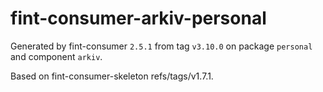 # fint-consumer-arkiv-personal

Generated by fint-consumer `2.5.1` from tag `v3.10.0` on package `personal` and component `arkiv`.

Based on fint-consumer-skeleton refs/tags/v1.7.1.
